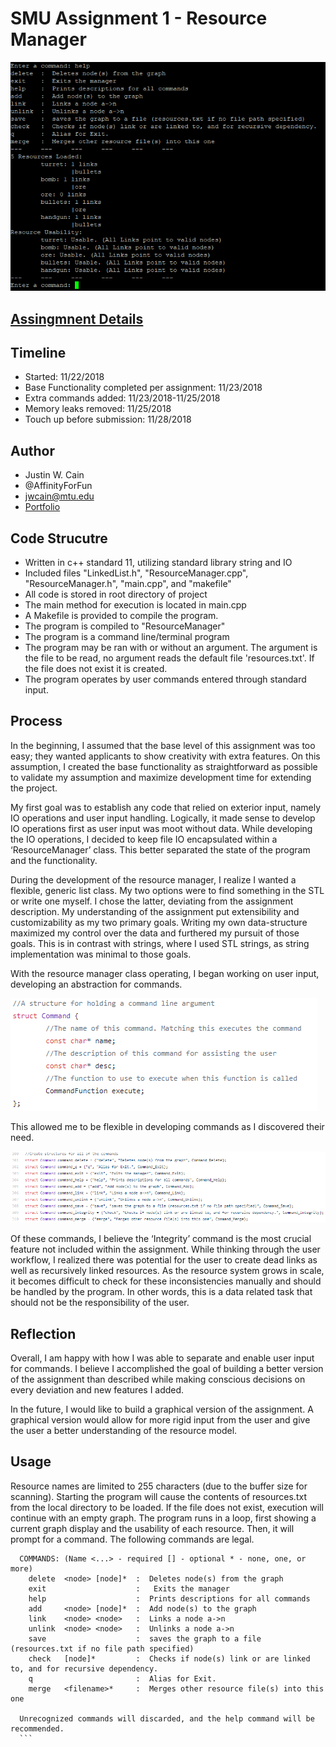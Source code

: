 # SMU Assignment 1 - Resource Manager
![Cover Image](Images/Resource%20Manager.png)
## [Assingmnent Details](https://www.smu.edu/Guildhall/Admissions/Portfolio-Requirements/Programming)
## Timeline
- Started: 11/22/2018
- Base Functionality completed per assignment: 11/23/2018
- Extra commands added: 11/23/2018-11/25/2018
- Memory leaks removed: 11/25/2018
- Touch up before submission: 11/28/2018

## Author
- Justin W. Cain 
- @AffinityForFun
- jwcain@mtu.edu
- [Portfolio](https://jwcain.github.io/Portfolio/)
  
## Code Strucutre
- Written in c++ standard 11, utilizing standard library string and IO
- Included files "LinkedList.h", "ResourceManager.cpp", "ResourceManager.h", "main.cpp", and "makefile"
- All code is stored in root directory of project
- The main method for execution is located in main.cpp
- A Makefile is provided to compile the program.
- The program is compiled to "ResourceManager"
- The program is a command line/terminal program
- The program may be ran with or without an argument. The argument is the file to be read, no argument reads the default file 'resources.txt'. If the file does not exist it is created.
- The program operates by user commands entered through standard input.
  
## Process
In the beginning, I assumed that the base level of this assignment was too easy; they wanted applicants to show creativity with extra features. On this assumption, I created the base functionality as straightforward as possible to validate my assumption and maximize development time for extending the project.

My first goal was to establish any code that relied on exterior input, namely IO operations and user input handling. Logically, it made sense to develop IO operations first as user input was moot without data. While developing the IO operations, I decided to keep file IO encapsulated within a ‘ResourceManager’ class. This better separated the state of the program and the functionality.

During the development of the resource manager, I realize I wanted a flexible, generic list class. My two options were to find something in the STL or write one myself. I chose the latter, deviating from the assignment description. My understanding of the assignment put extensibility and customizability as my two primary goals. Writing my own data-structure maximized my control over the data and furthered my pursuit of those goals.  This is in contrast with strings, where I used STL strings, as string implementation was minimal to those goals.

With the resource manager class operating, I began working on user input, developing an abstraction for commands. 

![Command Abstraction Image](Images/Resource%20Manager_%20Command%20Struct2.png)

This allowed me to be flexible in developing commands as I discovered their need.

![Commands Image](Images/Resource%20Manager_%20Implemented%20Commands.png)

Of these commands, I believe the ‘Integrity’ command is the most crucial feature not included within the assignment. While thinking through the user workflow, I realized there was potential for the user to create dead links as well as recursively linked resources. As the resource system grows in scale, it becomes difficult to check for these inconsistencies manually and should be handled by the program. In other words, this is a data related task that should not be the responsibility of the user.

## Reflection
Overall, I am happy with how I was able to separate and enable user input for commands.  I believe I accomplished the goal of building a better version of the assignment than described while making conscious decisions on every deviation and new features I added.

In the future, I would like to build a graphical version of the assignment. A graphical version would allow for more rigid input from the user and give the user a better understanding of the resource model.
  
## Usage
  Resource names are limited to 255 characters (due to the buffer size for scanning).
  Starting the program will cause the contents of resources.txt from the local directory to be loaded.
  If the file does not exist, execution will continue with an empty graph.
  The program runs in a loop, first showing a current graph display and the usability of each resource.
  Then, it will prompt for a command.
  The following commands are legal.
  ```
    COMMANDS: (Name <...> - required [] - optional * - none, one, or more)
      delete  <node> [node]*  :  Deletes node(s) from the graph
      exit                    :   Exits the manager
      help                    :  Prints descriptions for all commands
      add     <node> [node]*  :  Add node(s) to the graph
      link    <node> <node>   :  Links a node a->n
      unlink  <node> <node>   :  Unlinks a node a->n
      save                    :  saves the graph to a file (resources.txt if no file path specified)
      check   [node]*         :  Checks if node(s) link or are linked to, and for recursive dependency.
      q                       :  Alias for Exit.
      merge   <filename>*     :  Merges other resource file(s) into this one
     
    Unrecognized commands will discarded, and the help command will be recommended.
    ```
